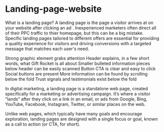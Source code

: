 # Landing-page-website
What is a landing page?
A landing page is the page a visitor arrives at on your website after clicking an ad . Inexperienced marketers often direct all of their PPC traffic to thier homepage, but this can be a big mistake. Specific landing pages tailored to different offers are essential for providing a quality experience for visitors and driving conversions with a targeted message that matches each user's need.


Strong graphic element grabs attention
Header explains, in a few short words, what Gift Rocket is all about
Smaller bulleted information pieces below header can be easily scanned
Button CTA is clear and easy to click
Social buttons are present
More information can be found by scrolling below the fold
Trust signals and testimonials exist below the fold

In digital marketing, a landing page is a standalone web page, created specifically for a marketing or advertising campaign. It’s where a visitor “lands” after they click on a link in an email, or ads from Google, Bing, YouTube, Facebook, Instagram, Twitter, or similar places on the web.

Unlike web pages, which typically have many goals and encourage exploration, landing pages are designed with a single focus or goal, known as a call to action (or CTA, for short).
